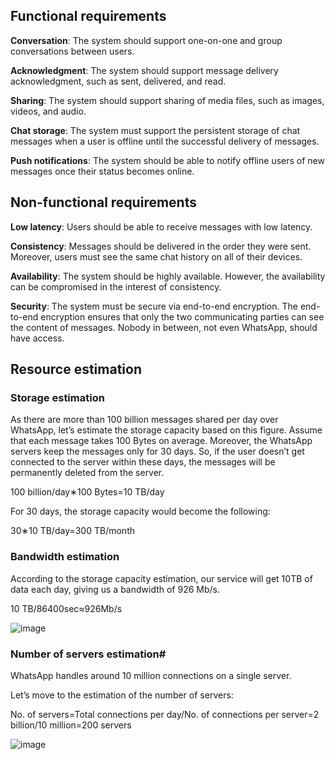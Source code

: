 ## Functional requirements

**Conversation**: The system should support one-on-one and group conversations between users.

**Acknowledgment**: The system should support message delivery acknowledgment, such as sent, delivered, and read.

**Sharing**: The system should support sharing of media files, such as images, videos, and audio.

**Chat storage**: The system must support the persistent storage of chat messages when a user is offline until the successful delivery of messages.

**Push notifications**: The system should be able to notify offline users of new messages once their status becomes online.

## Non-functional requirements

**Low latency**: Users should be able to receive messages with low latency.

**Consistency**: Messages should be delivered in the order they were sent. Moreover, users must see the same chat history on all of their devices.

**Availability**: The system should be highly available. However, the availability can be compromised in the interest of consistency.

**Security**: The system must be secure via end-to-end encryption. The end-to-end encryption ensures that only the two communicating parties can see the content of messages. Nobody in between, not even WhatsApp, should have access.

## Resource estimation

### Storage estimation
As there are more than 100 billion messages shared per day over WhatsApp, let’s estimate the storage capacity based on this figure. Assume that each message takes 100 Bytes on average. Moreover, the WhatsApp servers keep the messages only for 30 days. So, if the user doesn’t get connected to the server within these days, the messages will be permanently deleted from the server.

100 billion/day∗100 Bytes=10 TB/day

For 30 days, the storage capacity would become the following:

30∗10 TB/day=300 TB/month

### Bandwidth estimation
According to the storage capacity estimation, our service will get 10TB of data each day, giving us a bandwidth of 926 Mb/s.

10 TB/86400sec≈926Mb/s

![image](https://user-images.githubusercontent.com/33947539/200176507-dfe4dedf-c078-4b03-a2dc-91cb1c7e7e40.png)

### Number of servers estimation#
WhatsApp handles around 10 million connections on a single server.

Let’s move to the estimation of the number of servers:

No. of servers=Total connections per day/No. of connections per server=2 billion/10 million=200 servers

![image](https://user-images.githubusercontent.com/33947539/200176597-3e37fca3-0bec-49b4-af92-afdd1a0f43f0.png)

